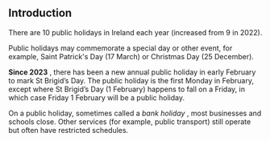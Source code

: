 ##  Introduction

There are 10 public holidays in Ireland each year (increased from 9 in 2022).

Public holidays may commemorate a special day or other event, for example,
Saint Patrick's Day (17 March) or Christmas Day (25 December).

**Since 2023** , there has been a new annual public holiday in early February
to mark St Brigid’s Day. The public holiday is the first Monday in February,
except where St Brigid’s Day (1 February) happens to fall on a Friday, in
which case Friday 1 February will be a public holiday.

On a public holiday, sometimes called a _bank holiday_ , most businesses and
schools close. Other services (for example, public transport) still operate
but often have restricted schedules.
